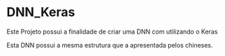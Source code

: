 # DNN_Keras
Este Projeto possui a finalidade de criar uma DNN com utilizando o Keras


Esta DNN possui a mesma estrutura que a apresentada pelos chineses.
